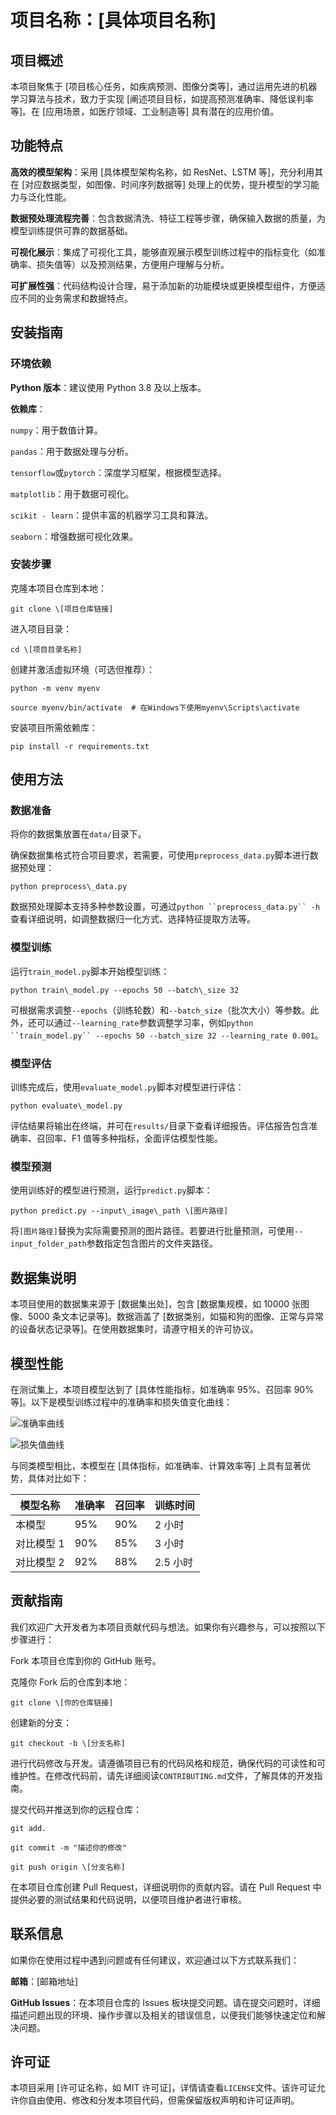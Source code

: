 # 项目名称：\[具体项目名称]

## 项目概述

本项目聚焦于 \[项目核心任务，如疾病预测、图像分类等]，通过运用先进的机器学习算法与技术，致力于实现 \[阐述项目目标，如提高预测准确率、降低误判率等]。在 \[应用场景，如医疗领域、工业制造等] 具有潜在的应用价值。

## 功能特点

**高效的模型架构**：采用 \[具体模型架构名称，如 ResNet、LSTM 等]，充分利用其在 \[对应数据类型，如图像、时间序列数据等] 处理上的优势，提升模型的学习能力与泛化性能。

**数据预处理流程完善**：包含数据清洗、特征工程等步骤，确保输入数据的质量，为模型训练提供可靠的数据基础。

**可视化展示**：集成了可视化工具，能够直观展示模型训练过程中的指标变化（如准确率、损失值等）以及预测结果，方便用户理解与分析。

**可扩展性强**：代码结构设计合理，易于添加新的功能模块或更换模型组件，方便适应不同的业务需求和数据特点。

## 安装指南

### 环境依赖

**Python 版本**：建议使用 Python 3.8 及以上版本。

**依赖库**：

`numpy`：用于数值计算。

`pandas`：用于数据处理与分析。

`tensorflow`或`pytorch`：深度学习框架，根据模型选择。

`matplotlib`：用于数据可视化。

`scikit - learn`：提供丰富的机器学习工具和算法。

`seaborn`：增强数据可视化效果。

### 安装步骤

克隆本项目仓库到本地：



```
git clone \[项目仓库链接]
```

进入项目目录：



```
cd \[项目目录名称]
```

创建并激活虚拟环境（可选但推荐）：



```
python -m venv myenv

source myenv/bin/activate  # 在Windows下使用myenv\Scripts\activate
```

安装项目所需依赖库：



```
pip install -r requirements.txt
```

## 使用方法

### 数据准备

将你的数据集放置在`data/`目录下。

确保数据集格式符合项目要求，若需要，可使用`preprocess_data.py`脚本进行数据预处理：



```
python preprocess\_data.py
```

数据预处理脚本支持多种参数设置，可通过`python ``preprocess_data.py`` -h`查看详细说明，如调整数据归一化方式、选择特征提取方法等。

### 模型训练

运行`train_model.py`脚本开始模型训练：



```
python train\_model.py --epochs 50 --batch\_size 32
```

可根据需求调整`--epochs`（训练轮数）和`--batch_size`（批次大小）等参数。此外，还可以通过`--learning_rate`参数调整学习率，例如`python ``train_model.py`` --epochs 50 --batch_size 32 --learning_rate 0.001`。

### 模型评估

训练完成后，使用`evaluate_model.py`脚本对模型进行评估：



```
python evaluate\_model.py
```

评估结果将输出在终端，并可在`results/`目录下查看详细报告。评估报告包含准确率、召回率、F1 值等多种指标，全面评估模型性能。

### 模型预测

使用训练好的模型进行预测，运行`predict.py`脚本：



```
python predict.py --input\_image\_path \[图片路径]
```

将`[图片路径]`替换为实际需要预测的图片路径。若要进行批量预测，可使用`--input_folder_path`参数指定包含图片的文件夹路径。

## 数据集说明

本项目使用的数据集来源于 \[数据集出处]，包含 \[数据集规模，如 10000 张图像、5000 条文本记录等]。数据涵盖了 \[数据类别，如猫和狗的图像、正常与异常的设备状态记录等]。在使用数据集时，请遵守相关的许可协议。

## 模型性能

在测试集上，本项目模型达到了 \[具体性能指标，如准确率 95%、召回率 90% 等]。以下是模型训练过程中的准确率和损失值变化曲线：



![准确率曲线](images/accuracy_curve.png)



![损失值曲线](images/loss_curve.png)

与同类模型相比，本模型在 \[具体指标，如准确率、计算效率等] 上具有显著优势，具体对比如下：



| 模型名称   | 准确率 | 召回率 | 训练时间   |
| ------ | --- | --- | ------ |
| 本模型    | 95% | 90% | 2 小时   |
| 对比模型 1 | 90% | 85% | 3 小时   |
| 对比模型 2 | 92% | 88% | 2.5 小时 |

## 贡献指南

我们欢迎广大开发者为本项目贡献代码与想法。如果你有兴趣参与，可以按照以下步骤进行：

Fork 本项目仓库到你的 GitHub 账号。

克隆你 Fork 后的仓库到本地：



```
git clone \[你的仓库链接]
```

创建新的分支：



```
git checkout -b \[分支名称]
```

进行代码修改与开发。请遵循项目已有的代码风格和规范，确保代码的可读性和可维护性。在修改代码前，请先详细阅读`CONTRIBUTING.md`文件，了解具体的开发指南。

提交代码并推送到你的远程仓库：



```
git add.

git commit -m "描述你的修改"

git push origin \[分支名称]
```

在本项目仓库创建 Pull Request，详细说明你的贡献内容。请在 Pull Request 中提供必要的测试结果和代码说明，以便项目维护者进行审核。

## 联系信息

如果你在使用过程中遇到问题或有任何建议，欢迎通过以下方式联系我们：

**邮箱**：\[邮箱地址]

**GitHub Issues**：在本项目仓库的 Issues 板块提交问题。请在提交问题时，详细描述问题出现的环境、操作步骤以及相关的错误信息，以便我们能够快速定位和解决问题。

## 许可证

本项目采用 \[许可证名称，如 MIT 许可证]，详情请查看`LICENSE`文件。该许可证允许你自由使用、修改和分发本项目代码，但需保留版权声明和许可证声明。